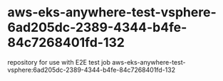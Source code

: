 # aws-eks-anywhere-test-vsphere-6ad205dc-2389-4344-b4fe-84c7268401fd-132
repository for use with E2E test job aws-eks-anywhere-test-vsphere:6ad205dc-2389-4344-b4fe-84c7268401fd-132
